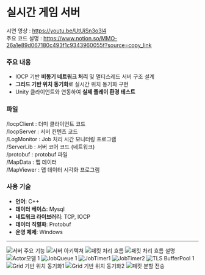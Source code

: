 # 실시간 게임 서버

시연 영상 : https://youtu.be/UtUiSn3o3l4 <br>
주요 코드 설명 : https://www.notion.so/MMO-26a1e89d067180c493f1c9343960055f?source=copy_link <br>

### 주요 내용
- IOCP 기반 **비동기 네트워크 처리** 및 멀티스레드 서버 구조 설계
- **그리드 기반 위치 동기화**로 실시간 위치 동기화 구현
- Unity 클라이언트와 연동하여 **실제 플레이 환경 테스트**

### 파일
/IocpClient : 더미 클라이언트 코드 <br>
/IocpServer : 서버 컨텐츠 코드<br>
/LogMonitor : Job 처리 시간 모니터링 프로그램 <br>
/ServerLib : 서버 코어 코드 (네트워크)<br>
/protobuf : protobuf 파일 <br>
/MapData : 맵 데이터 <br>
/MapViewer : 맵 데이터 시각화 프로그램 <br>

### 사용 기술
- **언어**: C++
- **데이터 베이스**: Mysql
- **네트워크 라이브러리**: TCP, IOCP
- **데이터 직렬화**: Protobuf
- **운영 체제**: Windows

---

![서버 주요 기능](./images/Slide4.jpg)
![서버 아키텍쳐](./images/Slide5.jpg)
![패킷 처리 흐름](./images/패킷처리흐름.png)
![패킷 처리 흐름 설명](./images/Slide7.jpg)
![Actor모델 1](./images/Actor모델1.jpg)
![JobQueue 1](./images/JobQueue1.jpg)
![JobTimer1](./images/Slide12.jpg)
![JobTimer2](./images/Slide13.jpg)
![TLS BufferPool 1](./images/TLS1.jpg)
![Grid 기반 위치 동기화1](./images/Slide15.jpg)
![Grid 기반 위치 동기화2](./images/Slide16.jpg)
![패킷 분할 전송](./images/패킷분할전송1.jpg)

